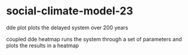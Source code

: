 # social-climate-model-23

dde plot plots the delayed system over 200 years

coupled dde heatmap runs the system through a set of parameters and plots the results in a heatmap
